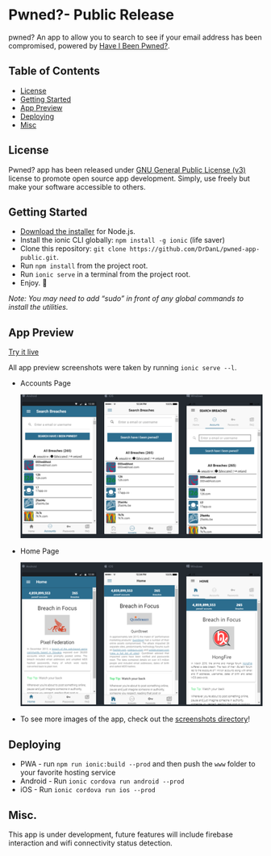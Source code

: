 # Pwned?- Public Release

pwned? An app to allow you to search to see if your email address has been compromised, powered by [Have I Been Pwned?](https://haveibeenpwned.com/).

## Table of Contents

- [License](#license)
- [Getting Started](#getting-started)
- [App Preview](#app-preview)
- [Deploying](#deploying)
- [Misc](#misc)

## License

Pwned? app has been released under [GNU General Public License (v3)](https://www.gnu.org/licenses/gpl-3.0.en.html) license to promote open source app development. Simply, use freely but make your software accessible to others.

## Getting Started

* [Download the installer](https://nodejs.org/) for Node.js.
* Install the ionic CLI globally: `npm install -g ionic` (life saver)
* Clone this repository: `git clone https://github.com/DrDanL/pwned-app-public.git`.
* Run `npm install` from the project root.
* Run `ionic serve` in a terminal from the project root.
* Enjoy. :beers:

_Note: You may need to add “sudo” in front of any global commands to install the utilities._

## App Preview

[Try it live](https://drdanl.github.io/pwned-app-public/www)

All app preview screenshots were taken by running `ionic serve --l`.

- Accounts Page

  <img src="resources/screenshots/account.png" alt="Accounts Page">

- Home Page

  <img src="resources/screenshots/home.png" alt="Home Page">

- To see more images of the app, check out the [screenshots directory](https://github.com/DrDanL/pwned-app-public/tree/master/resources/screenshots)!

## Deploying

* PWA - run `npm run ionic:build --prod` and then push the `www` folder to your favorite hosting service
* Android - Run `ionic cordova run android --prod`
* iOS - Run `ionic cordova run ios --prod`

## Misc.

This app is under development, future features will include firebase interaction and wifi connectivity status detection.

